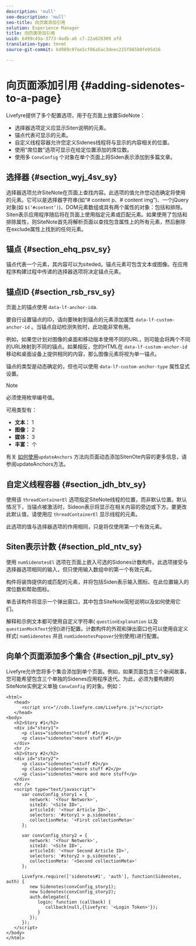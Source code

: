 ```yaml
---
description: 'null'
seo-description: 'null'
seo-title: 向页面添加引用
solution: Experience Manager
title: 向页面添加引用
uuid: 6499c45a-3773-4adb-a6 c7-22a628309 afd
translation-type: tm+mt
source-git-commit: bd989c97ae5cf06a5ac3deec215f865b0fe95d16

---
```



# 向页面添加引用 {#adding-sidenotes-to-a-page}

Livefyre提供了多个配置选项，用于在页面上放置SideNote：

* 选择器选项定义应显示Siten说明的元素。
* 锚点代表可显示的元素。
* 自定义线程容器允许您定义Sidenes线程将与显示的内容相关的位置。
* 使用“席位数”选项可显示在给定位置添加的席位数。
* 使用多 `ConvConfig` 个对象在单个页面上将Siden表示添加到多篇文章。

## 选择器 {#section_wyj_4sv_sy}

选择器选项允许SiteNote在页面上查找内容。此选项的值允许您动态确定将使用的元素。它可以是选择器字符串(如“# content p、# content img”)、一个jQuery对象(如 `$(‘#content’)`)、DOM元素数组或具有两个属性的对象：包括和排除。Siten表示应用程序随后将在页面上使用指定元素或匹配元素。如果使用了包括和排除属性，则SiteNote首先将解析页面以查找包含属性上的所有元素，然后删除在exclude属性上找到的任何元素。

## 锚点 {#section_ehq_psv_sy}

锚点代表一个元素，其内容可以为siteded。锚点元素可包含文本或图像。在应用程序构建过程中传递的选择器选项将决定锚点元素。

## 锚点ID {#section_rsb_rsv_sy}

页面上的锚点使用 `data-lf-anchor-id`a.

要自行设置锚点的ID，请向要映射到锚点的元素添加属性 `data-lf-custom-anchor-id` 。当锚点自动检测失败时，此功能非常有用。

例如，如果您计划对图像的桌面和移动版本使用不同的URL，则可能会将两个不同的URL映射到不同的锚点。如果相反，您的HTML在 `data-lf-custom-anchor-id` 移动和桌面设备上提供相同的内容，那么图像元素将视为单一锚点。

锚点的类型是动态确定的，但也可以使用 `data-lf-custom-anchor-type` 属性显式设置。

>[!NOTE]
>
>必须使用枚举编号值。

可用类型有：

* **文本：** 1
* **图像：** 2
* **媒体：** 3
* **丰富：** 个

有关 [如何使用](/help/implementation/c-app-integrations/c-sidenotes-integration/update-anchors-method.md)`updateAnchors` 方法向页面动态添加SitenOte内容的更多信息，请参阅updateAnchors方法。

## 自定义线程容器 {#section_jdh_btv_sy}

使用该 `threadContainerEl` 选项指定SiteNote线程的位置，而非默认位置。默认情况下，当锚点被激活时，Sideon表示将显示在相关内容的旁边或下方。要更改此默认值，请使用应 `threadContainerEl` 显示线程的元素。

此选项的值与选择器选项的作用相同，只是将仅使用第一个有效元素。

## Siten表示计数 {#section_pld_ntv_sy}

使用 `numSidenotesEl` 选项在页面上嵌入可选的Sidones计数构件。此选项接受与选择器选项相同的输入，但只使用输入数组中的第一个有效元素。

构件将装饰提供的或匹配的元素，并将包括Siden表示输入图标、在此位置输入的席位数和帮助图标。

单击该构件将显示一个弹出窗口，其中包含SiteNote简短说明以及如何使用它们。

解释和示例文本都可使用自定义字符串( `questionExplanation` 以及 `questionMockText`分别)进行配置。计数构件的外观和弹出窗口也可以使用自定义样式( `numSidenotes` 并且 `numSidenotesPopover`分别使用)进行配置。

## 向单个页面添加多个集合 {#section_pjl_ptv_sy}

Livefyre允许您将多个集合添加到单个页面。例如，如果页面包含三个新闻故事，您可能希望包含三个单独的Sidenes应用程序迭代。为此，必须为要构建的SiteNote实例定义单独 `ConvConfig` 的对象。例如：

```
<html> 
   <head> 
      <script src="//cdn.livefyre.com/Livefyre.js"></script> 
   </head> 
<body> 
   <h2>Story #1</h2> 
   <div id="story1"> 
      <p class="sidenotes">stuff #1</p> 
      <p class="sidenotes">more stuff #1</p> 
   </div> 
   <hr /> 
   <h2>Story #2</h2> 
   <div id="story2"> 
      <p class="sidenotes">stuff #2</p> 
      <p class="sidenotes">more stuff #2</p> 
      <p class="sidenotes">more and more stuff</p> 
   </div> 
   <hr /> 
   <script type="text/javascript"> 
      var convConfig_story1 = { 
         network: '<Your Network>', 
         siteId: '<Site ID>', 
         articleId: '<Your Article ID>', 
         selectors: '#story1 > p.sidenotes', 
         collectionMeta: '<First collectionMeta>' 
      }; 
  
      var convConfig_story2 = { 
         network: '<Your Network>', 
         siteId: '<Site ID>', 
         articleId: '<Your Second Article ID>', 
         selectors: '#story2 > p.sidenotes', 
         collectionMeta: '<Second collectionMeta>' 
      }; 
  
      Livefyre.require(['sidenotes#1', 'auth'], function(Sidenotes, auth) { 
         new Sidenotes(convConfig_story1); 
         new Sidenotes(convConfig_story2); 
         auth.delegate({ 
            login: function (callback) { 
               callback(null,{livefyre: '<Login Token>'}); 
            } 
         }); 
      }); 
   </script> 
</body> 
</html>
```
